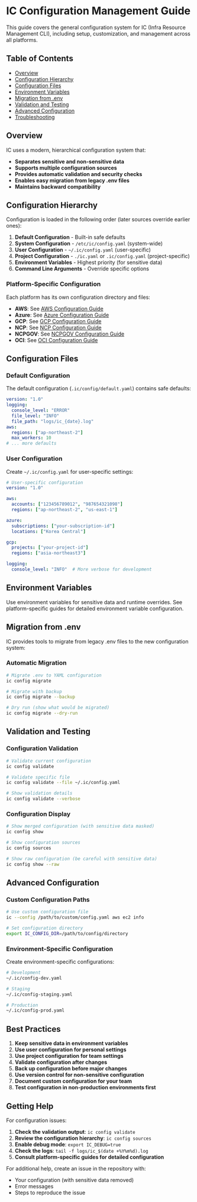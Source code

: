 # IC Configuration Management Guide

This guide covers the general configuration system for IC (Infra Resource Management CLI), including setup, customization, and management across all platforms.

## Table of Contents

- [Overview](#overview)
- [Configuration Hierarchy](#configuration-hierarchy)
- [Configuration Files](#configuration-files)
- [Environment Variables](#environment-variables)
- [Migration from .env](#migration-from-env)
- [Validation and Testing](#validation-and-testing)
- [Advanced Configuration](#advanced-configuration)
- [Troubleshooting](#troubleshooting)

## Overview

IC uses a modern, hierarchical configuration system that:

- **Separates sensitive and non-sensitive data**
- **Supports multiple configuration sources**
- **Provides automatic validation and security checks**
- **Enables easy migration from legacy .env files**
- **Maintains backward compatibility**

## Configuration Hierarchy

Configuration is loaded in the following order (later sources override earlier ones):

1. **Default Configuration** - Built-in safe defaults
2. **System Configuration** - `/etc/ic/config.yaml` (system-wide)
3. **User Configuration** - `~/.ic/config.yaml` (user-specific)
4. **Project Configuration** - `./ic.yaml` or `.ic/config.yaml` (project-specific)
5. **Environment Variables** - Highest priority (for sensitive data)
6. **Command Line Arguments** - Override specific options

### Platform-Specific Configuration

Each platform has its own configuration directory and files:

- **AWS**: See [AWS Configuration Guide](../aws/configuration.md)
- **Azure**: See [Azure Configuration Guide](../azure/configuration.md)
- **GCP**: See [GCP Configuration Guide](../gcp/configuration.md)
- **NCP**: See [NCP Configuration Guide](../ncp/configuration.md)
- **NCPGOV**: See [NCPGOV Configuration Guide](../ncpgov/configuration.md)
- **OCI**: See [OCI Configuration Guide](../oci/configuration.md)

## Configuration Files

### Default Configuration

The default configuration (`.ic/config/default.yaml`) contains safe defaults:

```yaml
version: "1.0"
logging:
  console_level: "ERROR"
  file_level: "INFO"
  file_path: "logs/ic_{date}.log"
aws:
  regions: ["ap-northeast-2"]
  max_workers: 10
# ... more defaults
```

### User Configuration

Create `~/.ic/config.yaml` for user-specific settings:

```yaml
# User-specific configuration
version: "1.0"

aws:
  accounts: ["123456789012", "987654321098"]
  regions: ["ap-northeast-2", "us-east-1"]

azure:
  subscriptions: ["your-subscription-id"]
  locations: ["Korea Central"]

gcp:
  projects: ["your-project-id"]
  regions: ["asia-northeast3"]

logging:
  console_level: "INFO"  # More verbose for development
```

## Environment Variables

Use environment variables for sensitive data and runtime overrides. See platform-specific guides for detailed environment variable configuration.

## Migration from .env

IC provides tools to migrate from legacy .env files to the new configuration system:

### Automatic Migration

```bash
# Migrate .env to YAML configuration
ic config migrate

# Migrate with backup
ic config migrate --backup

# Dry run (show what would be migrated)
ic config migrate --dry-run
```

## Validation and Testing

### Configuration Validation

```bash
# Validate current configuration
ic config validate

# Validate specific file
ic config validate --file ~/.ic/config.yaml

# Show validation details
ic config validate --verbose
```

### Configuration Display

```bash
# Show merged configuration (with sensitive data masked)
ic config show

# Show configuration sources
ic config sources

# Show raw configuration (be careful with sensitive data)
ic config show --raw
```

## Advanced Configuration

### Custom Configuration Paths

```bash
# Use custom configuration file
ic --config /path/to/custom/config.yaml aws ec2 info

# Set configuration directory
export IC_CONFIG_DIR=/path/to/config/directory
```

### Environment-Specific Configuration

Create environment-specific configurations:

```bash
# Development
~/.ic/config-dev.yaml

# Staging
~/.ic/config-staging.yaml

# Production
~/.ic/config-prod.yaml
```

## Best Practices

1. **Keep sensitive data in environment variables**
2. **Use user configuration for personal settings**
3. **Use project configuration for team settings**
4. **Validate configuration after changes**
5. **Back up configuration before major changes**
6. **Use version control for non-sensitive configuration**
7. **Document custom configuration for your team**
8. **Test configuration in non-production environments first**

## Getting Help

For configuration issues:

1. **Check the validation output**: `ic config validate`
2. **Review the configuration hierarchy**: `ic config sources`
3. **Enable debug mode**: `export IC_DEBUG=true`
4. **Check the logs**: `tail -f logs/ic_$(date +%Y%m%d).log`
5. **Consult platform-specific guides for detailed configuration**

For additional help, create an issue in the repository with:
- Your configuration (with sensitive data removed)
- Error messages
- Steps to reproduce the issue